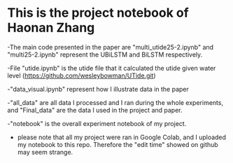 # This is the project notebook of Haonan Zhang

 -The main code presented in the paper are "multi_utide25-2.ipynb" and "multi25-2.ipynb" represent the UBiLSTM and BiLSTM respectively.
 
 -File "utide.ipynb" is the utide file that it calculated the utide given water level (https://github.com/wesleybowman/UTide.git)
 
 -"data_visual.ipynb" represent how I illustrate data in the paper
 
 -"all_data" are all data I processed and I ran during the whole experiments, and "Final_data" are the data I used in the project and paper.
 
 -"notebook" is the overall experiment notebook of my project.

 - please note that all my project were ran in Google Colab, and I uploaded my notebook to this repo. Therefore the "edit time" showed on github may seem strange.
